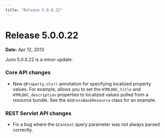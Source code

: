 ```yaml
---
title: "Release 5.0.0.22"
---
```


# Release 5.0.0.22

**Date:** Apr 12, 2013

Juno 5.0.0.22 is a minor update.

### Core API changes

- New `@Property.nls()` annotation for specifying localized property values. For example, allows you to set the `HTMLDOC_title` and `HTMLDOC_description` properties to localized values pulled from a resource bundle. See the `AddressBookResource` class for an example.

### REST Servlet API changes

- Fix a bug where the `&Content` query parameter was not always parsed correctly.
